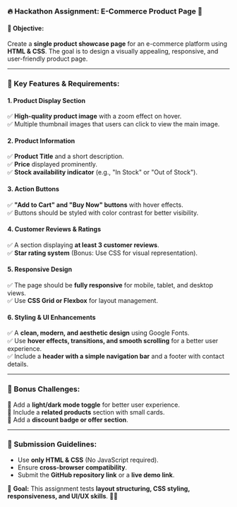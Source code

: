 ### **🔥 Hackathon Assignment: E-Commerce Product Page** 🛒  

#### **📌 Objective:**  
Create a **single product showcase page** for an e-commerce platform using **HTML & CSS**. The goal is to design a visually appealing, responsive, and user-friendly product page.  

---

### **🔹 Key Features & Requirements:**  

#### **1. Product Display Section**  
✅ **High-quality product image** with a zoom effect on hover.  
✅ Multiple thumbnail images that users can click to view the main image.  

#### **2. Product Information**  
✅ **Product Title** and a short description.  
✅ **Price** displayed prominently.  
✅ **Stock availability indicator** (e.g., "In Stock" or "Out of Stock").  

#### **3. Action Buttons**  
✅ **"Add to Cart" and "Buy Now" buttons** with hover effects.  
✅ Buttons should be styled with color contrast for better visibility.  

#### **4. Customer Reviews & Ratings**  
✅ A section displaying **at least 3 customer reviews**.  
✅ **Star rating system** (Bonus: Use CSS for visual representation).  

#### **5. Responsive Design**  
✅ The page should be **fully responsive** for mobile, tablet, and desktop views.  
✅ Use **CSS Grid or Flexbox** for layout management.  

#### **6. Styling & UI Enhancements**  
✅ A **clean, modern, and aesthetic design** using Google Fonts.  
✅ Use **hover effects, transitions, and smooth scrolling** for a better user experience.  
✅ Include a **header with a simple navigation bar** and a footer with contact details.  

---

### **🚀 Bonus Challenges:**  
🔹 Add a **light/dark mode toggle** for better user experience.  
🔹 Include a **related products** section with small cards.  
🔹 Add a **discount badge or offer section**.  

---

### **📝 Submission Guidelines:**  
- Use **only HTML & CSS** (No JavaScript required).  
- Ensure **cross-browser compatibility**.  
- Submit the **GitHub repository link** or a **live demo link**.  

📌 **Goal:** This assignment tests **layout structuring, CSS styling, responsiveness, and UI/UX skills**. 🚀🔥  

